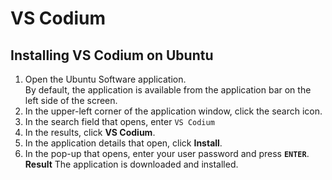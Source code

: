 # VS Codium 

## Installing VS Codium on Ubuntu

1. Open the Ubuntu Software application.  
By default, the application is available from the application bar on the left side of the screen.
2. In the upper-left corner of the application window, click the search icon.
3. In the search field that opens, enter `VS Codium`
4. In the results, click **VS Codium**.
5. In the application details that open, click **Install**.
6. In the pop-up that opens, enter your user password and press **`ENTER`**.
**Result** The application is downloaded and installed.